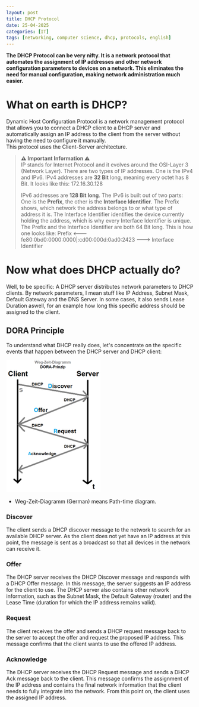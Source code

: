 ```yaml
---
layout: post
title: DHCP Protocol
date: 25-04-2025
categories: [IT]
tags: [networking, computer science, dhcp, protocols, english]
---
```


<b>The DHCP Protocol can be very nifty. It is a network protocol that automates the assignment of IP addresses and other network configuration parameters to devices on a network. This eliminates the need for manual configuration, making network administration much easier.</b>

# What on earth is DHCP?
Dynamic Host Configuration Protocol is a network management protocol that allows you to connect a DHCP client to a DHCP server and automatically assign an IP address to the client from the server without having the need to configure it manually.<br>
This protocol uses the Client-Server architecture.

> **⚠ Important Information ⚠**<br>
> IP stands for Internet Protocol and it evolves around the OSI-Layer 3 (Network Layer).
> There are two types of IP addresses. One is the IPv4 and IPv6. IPv4 addresses are **32 Bit** long, meaning every octet has 8 Bit. It looks like this: 172.16.30.128
> 
> IPv6 addresses are **128 Bit long**. The IPv6 is built out of two parts: 
> One is the **Prefix**, the other is the **Interface Identifier**. The Prefix shows, which network the address belongs to or what type of address it is.
> The Interface Identifier identifies the device currently holding the address, which is why every Interface Identifier is unique. 
> The Prefix and the Interface Identifier are both 64 Bit long. This is how one looks like:
> Prefix <--- fe80:0bd0:0000:0000|:cd00:000d:0ad0:2423 ---> Interface Identifier

# Now what does DHCP actually do?
Well, to be specific: A DHCP server distributes network parameters to DHCP clients. By network parameters, I mean stuff like IP Address, Subnet Mask, Default Gateway and the DNS Server. In some cases, it also sends Lease Duration aswell, for an example how long this specific address should be assigned to the client.

## DORA Principle
To understand what DHCP really does, let's concentrate on the specific events that happen between the DHCP server and DHCP client:<br>

<img src="/assets/Dora_Principle.png" width="254px" height="354px" alt="Graphical View of the DORA Principle"/>

- Weg-Zeit-Diagramm (German) means Path-time diagram.

### Discover
The client sends a DHCP discover message to the network to search for an available DHCP server. As the client does not yet have an IP address at this point, the message is sent as a broadcast so that all devices in the network can receive it.

### Offer
The DHCP server receives the DHCP Discover message and responds with a DHCP Offer message. In this message, the server suggests an IP address for the client to use. The DHCP server also contains other network information, such as the Subnet Mask, the Default Gateway (router) and the Lease Time (duration for which the IP address remains valid).

### Request
The client receives the offer and sends a DHCP request message back to the server to accept the offer and request the proposed IP address. This message confirms that the client wants to use the offered IP address.

### Acknowledge
The DHCP server receives the DHCP Request message and sends a DHCP Ack message back to the client. This message confirms the assignment of the IP address and contains the final network information that the client needs to fully integrate into the network. From this point on, the client uses the assigned IP address.